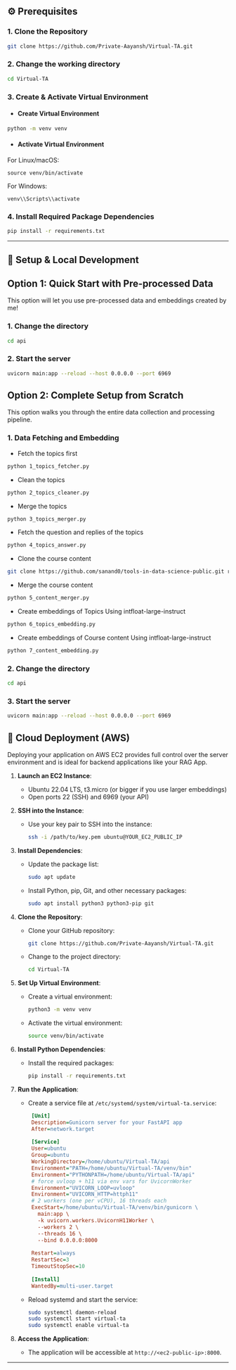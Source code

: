 ## ⚙️ Prerequisites

### 1. Clone the Repository
```bash
git clone https://github.com/Private-Aayansh/Virtual-TA.git
```

### 2. Change the working directory
```bash
cd Virtual-TA
```

### 3. Create & Activate Virtual Environment
- #### Create Virtual Environment
  
```bash
python -m venv venv
```

- #### Activate Virtual Environment
For Linux/macOS:
```
source venv/bin/activate
```
For Windows:
```
venv\\Scripts\\activate
```

### 4. Install Required Package Dependencies
```bash
pip install -r requirements.txt
```

---

## **🚀 Setup & Local Development**

## Option 1: Quick Start with Pre-processed Data

This option will let you use pre-processed data and embeddings created by me!

### 1. Change the directory
```bash
cd api
```

### 2. Start the server
```bash
uvicorn main:app --reload --host 0.0.0.0 --port 6969
```

## Option 2: Complete Setup from Scratch

This option walks you through the entire data collection and processing pipeline.

### 1. Data Fetching and Embedding

- Fetch the topics first
```bash
python 1_topics_fetcher.py
```

- Clean the topics
```bash
python 2_topics_cleaner.py
```

- Merge the topics
```bash
python 3_topics_merger.py
```

- Fetch the question and replies of the topics
```bash
python 4_topics_answer.py
```

- Clone the course content
```bash
git clone https://github.com/sanand0/tools-in-data-science-public.git raw-data/cloned
```

- Merge the course content
```bash
python 5_content_merger.py
```

- Create embeddings of Topics Using intfloat-large-instruct
```bash
python 6_topics_embedding.py
```

- Create embeddings of Course content Using intfloat-large-instruct
```bash
python 7_content_embedding.py
```

### 2. Change the directory
```bash
cd api
```

### 3. Start the server
```bash
uvicorn main:app --reload --host 0.0.0.0 --port 6969
```


## **🚀 Cloud Deployment (AWS)**
Deploying your application on AWS EC2 provides full control over the server environment and is ideal for backend applications like your RAG App.

1. **Launch an EC2 Instance**:
    - Ubuntu 22.04 LTS, t3.micro (or bigger if you use larger embeddings)
    - Open ports 22 (SSH) and 6969 (your API)

2. **SSH into the Instance**:
   - Use your key pair to SSH into the instance:
     ```bash
     ssh -i /path/to/key.pem ubuntu@YOUR_EC2_PUBLIC_IP
     ```

3. **Install Dependencies**:
   - Update the package list:
     ```bash
     sudo apt update
     ```
   - Install Python, pip, Git, and other necessary packages:
     ```bash
     sudo apt install python3 python3-pip git
     ```

4. **Clone the Repository**:
   - Clone your GitHub repository:
     ```bash
     git clone https://github.com/Private-Aayansh/Virtual-TA.git
     ```
   - Change to the project directory:
     ```bash
     cd Virtual-TA
     ```

5. **Set Up Virtual Environment**:
   - Create a virtual environment:
     ```bash
     python3 -m venv venv
     ```
   - Activate the virtual environment:
     ```bash
     source venv/bin/activate
     ```

6. **Install Python Dependencies**:
   - Install the required packages:
     ```bash
     pip install -r requirements.txt
     ```

7. **Run the Application**:
     - Create a service file at `/etc/systemd/system/virtual-ta.service`:
   
       ```ini
        [Unit]
        Description=Gunicorn server for your FastAPI app
        After=network.target
        
        [Service]
        User=ubuntu
        Group=ubuntu
        WorkingDirectory=/home/ubuntu/Virtual-TA/api
        Environment="PATH=/home/ubuntu/Virtual-TA/venv/bin"
        Environment="PYTHONPATH=/home/ubuntu/Virtual-TA/api"
        # force uvloop + h11 via env vars for UvicornWorker
        Environment="UVICORN_LOOP=uvloop"
        Environment="UVICORN_HTTP=httph11"
        # 2 workers (one per vCPU), 16 threads each
        ExecStart=/home/ubuntu/Virtual-TA/venv/bin/gunicorn \
          main:app \
          -k uvicorn.workers.UvicornH11Worker \
          --workers 2 \
          --threads 16 \
          --bind 0.0.0.0:8000
        
        Restart=always
        RestartSec=3
        TimeoutStopSec=10
        
        [Install]
        WantedBy=multi-user.target
       ```
     - Reload systemd and start the service:
       ```bash
       sudo systemctl daemon-reload
       sudo systemctl start virtual-ta
       sudo systemctl enable virtual-ta
       ```

8. **Access the Application**:
   - The application will be accessible at `http://<ec2-public-ip>:8000`.

---

